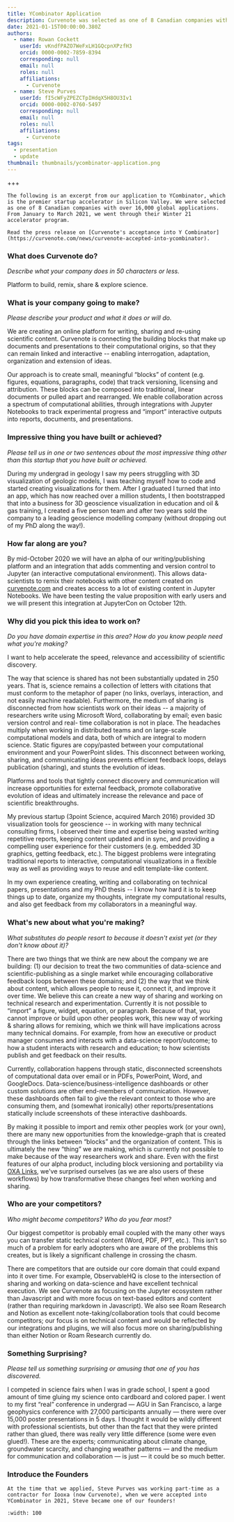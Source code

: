 ```yaml
---
title: YCombinator Application
description: Curvenote was selected as one of 8 Canadian companies with over 16,000 global applications to participate in YCombinator W21, which is the premier startup accelerator in Silicon Valley.
date: 2021-01-15T00:00:00.380Z
authors:
  - name: Rowan Cockett
    userId: vKndfPAZO7WeFxLH1GQcpnXPzfH3
    orcid: 0000-0002-7859-8394
    corresponding: null
    email: null
    roles: null
    affiliations:
      - Curvenote
  - name: Steve Purves
    userId: fI5cWFyZPEZCTpIHdqX5H8OU3Iv1
    orcid: 0000-0002-0760-5497
    corresponding: null
    email: null
    roles: null
    affiliations:
      - Curvenote
tags:
  - presentation
  - update
thumbnail: thumbnails/ycombinator-application.png
---
```


+++

```{note}
The following is an excerpt from our application to YCombinator, which is the premier startup accelerator in Silicon Valley. We were selected as one of 8 Canadian companies with over 16,000 global applications. From January to March 2021, we went through their Winter 21 accelerator program.

Read the press release on [Curvenote's acceptance into Y Combinator](https://curvenote.com/news/curvenote-accepted-into-ycombinator).
```

### What does Curvenote do?

_Describe what your company does in 50 characters or less._

Platform to build, remix, share & explore science.

### What is your company going to make?

_Please describe your product and what it does or will do._

We are creating an online platform for writing, sharing and re-using scientific content. Curvenote is connecting the building blocks that make up documents and presentations to their computational origins, so that they can remain linked and interactive -- enabling interrogation, adaptation, organization and extension of ideas.

Our approach is to create small, meaningful “blocks” of content (e.g. figures, equations, paragraphs, code) that track versioning, licensing and attribution. These blocks can be composed into traditional, linear documents or pulled apart and rearranged. We enable collaboration across a spectrum of computational abilities, through integrations with Jupyter Notebooks to track experimental progress and “import” interactive outputs into reports, documents, and presentations.

### Impressive thing you have built or achieved?

_Please tell us in one or two sentences about the most impressive thing other than this startup that you have built or achieved._

During my undergrad in geology I saw my peers struggling with 3D visualization of geologic models, I was teaching myself how to code and started creating visualizations for them. After I graduated I turned that into an app, which has now reached over a million students, I then bootstrapped that into a business for 3D geoscience visualization in education and oil & gas training, I created a five person team and after two years sold the company to a leading geoscience modelling company (without dropping out of my PhD along the way!).

### How far along are you?

By mid-October 2020 we will have an alpha of our writing/publishing platform and an integration that adds commenting and version control to Jupyter (an interactive computational environment). This allows data-scientists to remix their notebooks with other content created on [curvenote.com](https://curvenote.com) and creates access to a lot of existing content in Jupyter Notebooks. We have been testing the value proposition with early users and we will present this integration at JupyterCon on October 12th.

### Why did you pick this idea to work on?

_Do you have domain expertise in this area? How do you know people need what you're making?_

I want to help accelerate the speed, relevance and accessibility of scientific discovery.

The way that science is shared has not been substantially updated in 250 years. That is, science remains a collection of letters with citations that must conform to the metaphor of paper (no links, overlays, interaction, and not easily machine readable). Furthermore, the medium of sharing is disconnected from how scientists work on their ideas -- a majority of researchers write using Microsoft Word, collaborating by email; even basic version control and real- time collaboration is not in place. The headaches multiply when working in distributed teams and on large-scale computational models and data, both of which are integral to modern science. Static figures are copy/pasted between your computational environment and your PowerPoint slides. This disconnect between working, sharing, and communicating ideas prevents efficient feedback loops, delays publication (sharing), and stunts the evolution of ideas.

Platforms and tools that tightly connect discovery and communication will increase opportunities for external feedback, promote collaborative evolution of ideas and ultimately increase the relevance and pace of scientific breakthroughs.

My previous startup (3point Science, acquired March 2016) provided 3D visualization tools for geoscience -- in working with many technical consulting firms, I observed their time and expertise being wasted writing repetitive reports, keeping content updated and in sync, and providing a compelling user experience for their customers (e.g. embedded 3D graphics, getting feedback, etc.). The biggest problems were integrating traditional reports to interactive, computational visualizations in a flexible way as well as providing ways to reuse and edit template-like content.

In my own experience creating, writing and collaborating on technical papers, presentations and my PhD thesis -- I know how hard it is to keep things up to date, organize my thoughts, integrate my computational results, and also get feedback from my collaborators in a meaningful way.

### What's new about what you're making?

_What substitutes do people resort to because it doesn't exist yet (or they don't know about it)?_

There are two things that we think are new about the company we are building: (1) our decision to treat the two communities of data-science and scientific-publishing as a single market while encouraging collaborative feedback loops between these domains; and (2) the way that we think about content, which allows people to reuse it, connect it, and improve it over time.
We believe this can create a new way of sharing and working on technical research and experimentation. Currently it is not possible to “import” a figure, widget, equation, or paragraph. Because of that, you cannot improve or build upon other peoples work, this new way of working & sharing allows for remixing, which we think will have implications across many technical domains. For example, from how an executive or product manager consumes and interacts with a data-science report/outcome; to how a student interacts with research and education; to how scientists publish and get feedback on their results.

Currently, collaboration happens through static, disconnected screenshots of computational data over email or in PDFs, PowerPoint, Word, and GoogleDocs. Data-science/business-intelligence dashboards or other custom solutions are other end-members of communication. However, these dashboards often fail to give the relevant context to those who are consuming them, and (somewhat ironically) other reports/presentations statically include screenshots of these interactive dashboards.

By making it possible to import and remix other peoples work (or your own), there are many new opportunities from the knowledge-graph that is created through the links between “blocks” and the organization of content. This is ultimately the new “thing” we are making, which is currently not possible to make because of the way researchers work and share. Even with the first features of our alpha product, including block versioning and portability via [OXA Links](https://oxa.link), we've surprised ourselves (as we are also users of these workflows) by how transformative these changes feel when working and sharing.

### Who are your competitors?

_Who might become competitors? Who do you fear most?_

Our biggest competitor is probably email coupled with the many other ways you can transfer static technical content (Word, PDF, PPT, etc.). This isn’t so much of a problem for early adopters who are aware of the problems this creates, but is likely a significant challenge in crossing the chasm.

There are competitors that are outside our core domain that could expand into it over time. For example, ObservableHQ is close to the intersection of sharing and working on data-science and have excellent technical execution. We see Curvenote as focusing on the Jupyter ecosystem rather than Javascript and with more focus on text-based editors and content (rather than requiring markdown in Javascript). We also see Roam Research and Notion as excellent note-taking/collaboration tools that could become competitors; our focus is on technical content and would be reflected by our integrations and plugins, we will also focus more on sharing/publishing than either Notion or Roam Research currently do.

### Something Surprising?

_Please tell us something surprising or amusing that one of you has discovered._

I competed in science fairs when I was in grade school, I spent a good amount of time gluing my science onto cardboard and colored paper. I went to my first “real” conference in undergrad ⁠— AGU in San Francisco, a large geophysics conference with 27,000 participants annually ⁠— there were over 15,000 poster presentations in 5 days. I thought it would be wildly different with professional scientists, but other than the fact that they were printed rather than glued, there was really very little difference (some were even glued!). These are the experts; communicating about climate change, groundwater scarcity, and changing weather patterns ⁠— and the medium for communication and collaboration ⁠— is just ⁠— it could be so much better.

### Introduce the Founders

```{note}
At the time that we applied, Steve Purves was working part-time as a contractor for Iooxa (now Curvenote), when we were accepted into YCombinator in 2021, Steve became one of our founders!
```

```{iframe} https://www.youtube-nocookie.com/embed/HIWSQS_poiY
:width: 100
```
